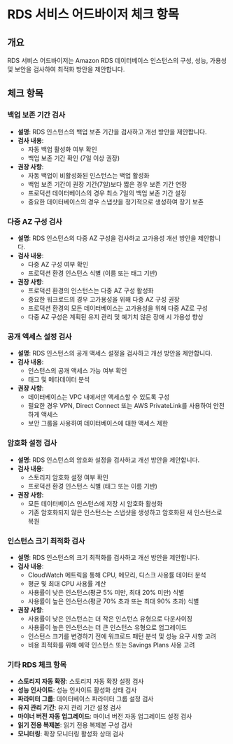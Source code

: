 # RDS 서비스 어드바이저 체크 항목

## 개요
RDS 서비스 어드바이저는 Amazon RDS 데이터베이스 인스턴스의 구성, 성능, 가용성 및 보안을 검사하여 최적화 방안을 제안합니다.

## 체크 항목

### 백업 보존 기간 검사
- **설명**: RDS 인스턴스의 백업 보존 기간을 검사하고 개선 방안을 제안합니다.
- **검사 내용**:
  - 자동 백업 활성화 여부 확인
  - 백업 보존 기간 확인 (7일 이상 권장)
- **권장 사항**:
  - 자동 백업이 비활성화된 인스턴스는 백업 활성화
  - 백업 보존 기간이 권장 기간(7일)보다 짧은 경우 보존 기간 연장
  - 프로덕션 데이터베이스의 경우 최소 7일의 백업 보존 기간 설정
  - 중요한 데이터베이스의 경우 스냅샷을 정기적으로 생성하여 장기 보존

### 다중 AZ 구성 검사
- **설명**: RDS 인스턴스의 다중 AZ 구성을 검사하고 고가용성 개선 방안을 제안합니다.
- **검사 내용**:
  - 다중 AZ 구성 여부 확인
  - 프로덕션 환경 인스턴스 식별 (이름 또는 태그 기반)
- **권장 사항**:
  - 프로덕션 환경의 인스턴스는 다중 AZ 구성 활성화
  - 중요한 워크로드의 경우 고가용성을 위해 다중 AZ 구성 권장
  - 프로덕션 환경의 모든 데이터베이스는 고가용성을 위해 다중 AZ로 구성
  - 다중 AZ 구성은 계획된 유지 관리 및 예기치 않은 장애 시 가용성 향상

### 공개 액세스 설정 검사
- **설명**: RDS 인스턴스의 공개 액세스 설정을 검사하고 개선 방안을 제안합니다.
- **검사 내용**:
  - 인스턴스의 공개 액세스 가능 여부 확인
  - 태그 및 메타데이터 분석
- **권장 사항**:
  - 데이터베이스는 VPC 내에서만 액세스할 수 있도록 구성
  - 필요한 경우 VPN, Direct Connect 또는 AWS PrivateLink를 사용하여 안전하게 액세스
  - 보안 그룹을 사용하여 데이터베이스에 대한 액세스 제한

### 암호화 설정 검사
- **설명**: RDS 인스턴스의 암호화 설정을 검사하고 개선 방안을 제안합니다.
- **검사 내용**:
  - 스토리지 암호화 설정 여부 확인
  - 프로덕션 환경 인스턴스 식별 (태그 또는 이름 기반)
- **권장 사항**:
  - 모든 데이터베이스 인스턴스에 저장 시 암호화 활성화
  - 기존 암호화되지 않은 인스턴스는 스냅샷을 생성하고 암호화된 새 인스턴스로 복원

### 인스턴스 크기 최적화 검사
- **설명**: RDS 인스턴스의 크기 최적화를 검사하고 개선 방안을 제안합니다.
- **검사 내용**:
  - CloudWatch 메트릭을 통해 CPU, 메모리, 디스크 사용률 데이터 분석
  - 평균 및 최대 CPU 사용률 계산
  - 사용률이 낮은 인스턴스(평균 5% 미만, 최대 20% 미만) 식별
  - 사용률이 높은 인스턴스(평균 70% 초과 또는 최대 90% 초과) 식별
- **권장 사항**:
  - 사용률이 낮은 인스턴스는 더 작은 인스턴스 유형으로 다운사이징
  - 사용률이 높은 인스턴스는 더 큰 인스턴스 유형으로 업그레이드
  - 인스턴스 크기를 변경하기 전에 워크로드 패턴 분석 및 성능 요구 사항 고려
  - 비용 최적화를 위해 예약 인스턴스 또는 Savings Plans 사용 고려

### 기타 RDS 체크 항목
- **스토리지 자동 확장**: 스토리지 자동 확장 설정 검사
- **성능 인사이트**: 성능 인사이트 활성화 상태 검사
- **파라미터 그룹**: 데이터베이스 파라미터 그룹 설정 검사
- **유지 관리 기간**: 유지 관리 기간 설정 검사
- **마이너 버전 자동 업그레이드**: 마이너 버전 자동 업그레이드 설정 검사
- **읽기 전용 복제본**: 읽기 전용 복제본 구성 검사
- **모니터링**: 확장 모니터링 활성화 상태 검사